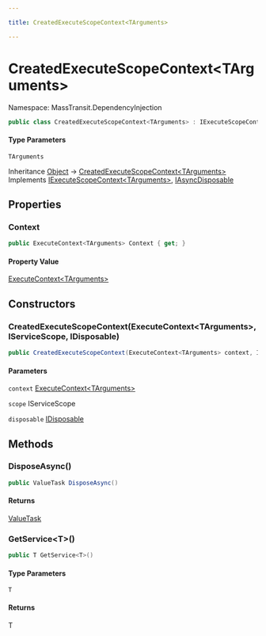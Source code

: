 ```yaml
---

title: CreatedExecuteScopeContext<TArguments>

---
```


# CreatedExecuteScopeContext\<TArguments\>

Namespace: MassTransit.DependencyInjection

```csharp
public class CreatedExecuteScopeContext<TArguments> : IExecuteScopeContext<TArguments>, IAsyncDisposable
```

#### Type Parameters

`TArguments`<br/>

Inheritance [Object](https://learn.microsoft.com/en-us/dotnet/api/system.object) → [CreatedExecuteScopeContext\<TArguments\>](../masstransit-dependencyinjection/createdexecutescopecontext-1)<br/>
Implements [IExecuteScopeContext\<TArguments\>](../masstransit-dependencyinjection/iexecutescopecontext-1), [IAsyncDisposable](https://learn.microsoft.com/en-us/dotnet/api/system.iasyncdisposable)

## Properties

### **Context**

```csharp
public ExecuteContext<TArguments> Context { get; }
```

#### Property Value

[ExecuteContext\<TArguments\>](../../masstransit-abstractions/masstransit/executecontext-1)<br/>

## Constructors

### **CreatedExecuteScopeContext(ExecuteContext\<TArguments\>, IServiceScope, IDisposable)**

```csharp
public CreatedExecuteScopeContext(ExecuteContext<TArguments> context, IServiceScope scope, IDisposable disposable)
```

#### Parameters

`context` [ExecuteContext\<TArguments\>](../../masstransit-abstractions/masstransit/executecontext-1)<br/>

`scope` IServiceScope<br/>

`disposable` [IDisposable](https://learn.microsoft.com/en-us/dotnet/api/system.idisposable)<br/>

## Methods

### **DisposeAsync()**

```csharp
public ValueTask DisposeAsync()
```

#### Returns

[ValueTask](https://learn.microsoft.com/en-us/dotnet/api/system.threading.tasks.valuetask)<br/>

### **GetService\<T\>()**

```csharp
public T GetService<T>()
```

#### Type Parameters

`T`<br/>

#### Returns

T<br/>
